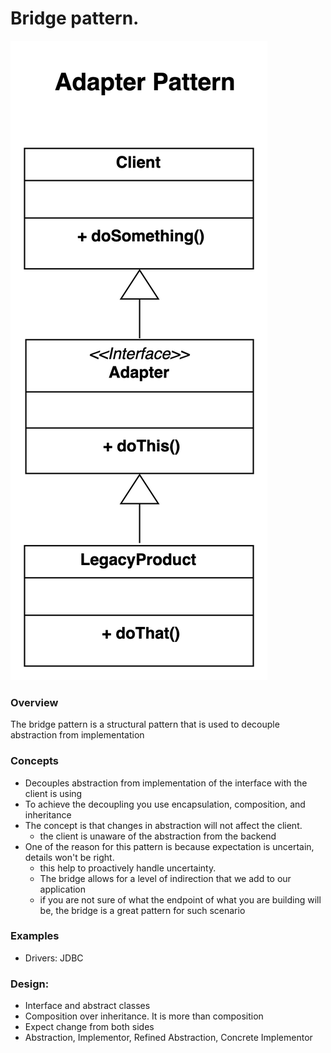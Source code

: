 # Bridge pattern.
![Interface Design Pattern Screenshot](../../../../../images/adapter-pattern.png)

### Overview
The bridge pattern is a structural pattern that is used to decouple abstraction from implementation

### Concepts
- Decouples abstraction from implementation of the interface with the client is using
- To achieve the decoupling you use encapsulation, composition, and inheritance
- The concept is that changes in abstraction will not affect the client. 
  - the client is unaware of the abstraction from the backend
- One of the reason for this pattern is because expectation is uncertain, details won't be right.
  - this help to proactively handle uncertainty. 
  - The bridge allows for a level of indirection that we add to our application 
  - if you are not sure of what the endpoint of what you are building will be, the bridge is a great pattern for such scenario


### Examples
- Drivers: JDBC 

### Design:
- Interface and abstract classes
- Composition over inheritance. It is more than composition
- Expect change from both sides
- Abstraction, Implementor, Refined Abstraction, Concrete Implementor